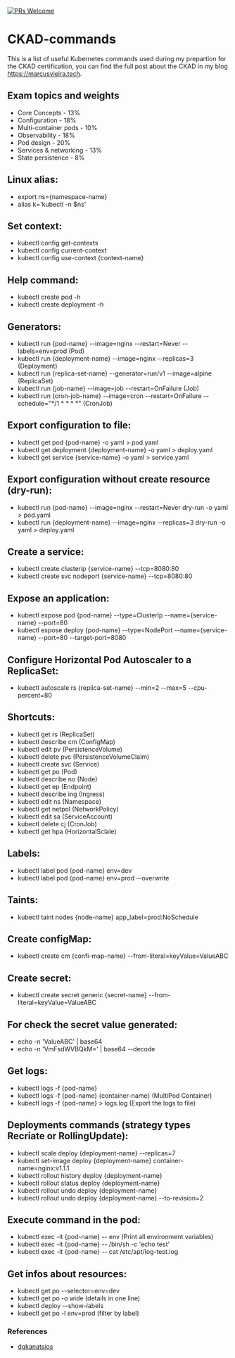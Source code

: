 [![PRs Welcome](https://img.shields.io/badge/PRs-welcome-brightgreen.svg?style=flat-square)](http://makeapullrequest.com)

# CKAD-commands
This is a list of useful Kubernetes commands used during my prepartion for the CKAD certification, you can find the full post about the CKAD in my blog https://marcusvieira.tech.

## Exam topics and weights

- Core Concepts - 13%
- Configuration - 18%
- Multi-container pods - 10%
- Observability - 18%
- Pod design - 20%
- Services & networking - 13%
- State persistence - 8%

## Linux alias:

- export ns={namespace-name}
- alias k='kubectl -n $ns'

## Set context:

- kubectl config get-contexts
- kubectl config current-context       
- kubectl config use-context {context-name}

## Help command:

- kubectl create pod -h
- kubectl create deployment -h

## Generators:

- kubectl run {pod-name} --image=nginx --restart=Never --labels=env=prod (Pod) 
- kubectl run {deployment-name} --image=nginx --replicas=3 (Deployment)
- kubectl run {replica-set-name} --generator=run/v1 --image=alpine (ReplicaSet)
- kubectl run {job-name} --image=job --restart=OnFailure (Job)
- kubectl run {cron-job-name} --image=cron --restart=OnFailure --schedule="*/1 * * * *" (CronJob)

## Export configuration to file:

- kubectl get pod {pod-name} -o yaml > pod.yaml
- kubectl get deployment {deployment-name} -o yaml > deploy.yaml
- kubectl get service {service-name} -o yaml > service.yaml

## Export configuration without create resource (dry-run):

- kubectl run {pod-name} --image=nginx --restart=Never dry-run -o yaml > pod.yaml 
- kubectl run {deployment-name} --image=nginx --replicas=3 dry-run -o yaml > deploy.yaml

## Create a service:

- kubectl create clusterip {service-name} --tcp=8080:80
- kubectl create svc nodeport {service-name} --tcp=8080:80

## Expose an application:

- kubectl expose pod {pod-name} --type=ClusterIp --name={service-name} --port=80 
- kubectl expose deploy {pod-name} --type=NodePort --name={service-name} --port=80 --target-port=8080
  
## Configure Horizontal Pod Autoscaler to a ReplicaSet:

- kubectl autoscale rs {replica-set-name} --min=2 --max=5 --cpu-percent=80

## Shortcuts:

- kubectl get rs (ReplicaSet)
- kubectl describe cm (ConfigMap)
- kubectl edit pv (PersistenceVolume)
- kubectl delete pvc (PersistenceVolumeClaim)
- kubectl create svc (Service)
- kubectl get po (Pod)
- kubectl describe no (Node)
- kubectl get ep (Endpoint)
- kubectl describe ing (Ingress)
- kubectl edit ns (Namespace)
- kubectl get netpol (NetworkPolicy)
- kubectl edit sa (ServiceAccount)
- kubectl delete cj (CronJob)
- kubectl get hpa (HorizontalSclale)

## Labels:

- kubectl label pod {pod-name} env=dev
- kubectl label pod {pod-name} env=prod --overwrite

## Taints:

- kubectl taint nodes {node-name} app_label=prod:NoSchedule

## Create configMap:

- kubectl create cm {confi-map-name} --from-literal=keyValue=ValueABC

## Create secret:

- kubectl create secret generic {secret-name} --from-literal=keyValue=ValueABC

## For check the secret value generated:

- echo -n 'ValueABC' | base64
- echo -n 'VmFsdWVBQkM=' | base64 --decode

## Get logs:

- kubectl logs -f {pod-name}
- kubectl logs -f {pod-name} {container-name} (MultiPod Container)
- kubectl logs -f {pod-name} > logs.log (Export the logs to file)

## Deployments commands (strategy types Recriate or RollingUpdate):

- kubectl scale deploy {deployment-name} --replicas=7
- kubectl set-image deploy {deployment-name} container-name=nginx:v1.1.1
- kubectl rollout history deploy {deployment-name}
- kubectl rollout status deploy {deployment-name}
- kubectl rollout undo deploy {deployment-name}
- kubectl rollout undo deploy {deployment-name} --to-revision=2

## Execute command in the pod:

- kubectl exec -it {pod-name} -- env (Print all environment variables)
- kubectl exec -it {pod-name} -- /bin/sh -c 'echo test'
- kubectl exec -it {pod-name} -- cat /etc/apt/log-test.log 

## Get infos about resources:

- kubectl get po --selector=env=dev
- kubectl get po -o wide (details in one line)
- kubectl deploy --show-labels
- kubectl get po -l env=prod (filter by label)

### References
- [dgkanatsios](https://github.com/dgkanatsios/CKAD-exercises)
